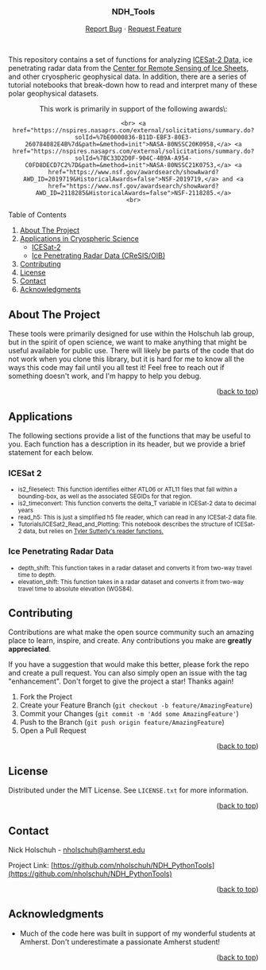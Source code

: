 <div id="top"></div>
<!--
-->



<!-- PROJECT SHIELDS -->
<!--
*** I'm using markdown "reference style" links for readability.
*** Reference links are enclosed in brackets [ ] instead of parentheses ( ).
*** See the bottom of this document for the declaration of the reference variables
*** for contributors-url, forks-url, etc. This is an optional, concise syntax you may use.
*** https://www.markdownguide.org/basic-syntax/#reference-style-links

[![Contributors][contributors-shield]][contributors-url]
[![Forks][forks-shield]][forks-url]
[![Stargazers][stars-shield]][stars-url]
[![Issues][issues-shield]][issues-url]
[![MIT License][license-shield]][license-url]
[![LinkedIn][linkedin-shield]][linkedin-url]
-->


<!-- PROJECT LOGO -->
<br />
<div align="center">

<!--
  <a href="https://github.com/github_username/repo_name">
    <img src="images/logo.png" alt="Logo" width="80" height="80">
  </a>
-->

<h3 align="center">NDH_Tools</h3>

  <p align="center">
    <a href="https://github.com/nholschuh/NDH_PythonTools/issues">Report Bug</a>
    ·
    <a href="https://github.com/nholschuh/NDH_PythonTools/issues">Request Feature</a>
</p>
<br>
<p align="left">
	This repository contains a set of functions for analyzing <a href="https://nsidc.org/data/icesat-2">ICESat-2 Data,</a> ice penetrating radar data from the <a href="https://data.cresis.ku.edu/">Center for Remote Sensing of Ice Sheets</a>, and other cryospheric geophysical data. In addition, there are a series of tutorial notebooks that break-down how to read and interpret many of these polar geophysical datasets.
	<br>
</p>
<p align="center">
	This work is primarily in support of the following awards\:
 
	<br> <a href="https://nspires.nasaprs.com/external/solicitations/summary.do?solId=%7bE0000836-B11D-EBF3-80E3-260784082E4B%7d&path=&method=init">NASA-80NSSC20K0958,</a> <a href="https://nspires.nasaprs.com/external/solicitations/summary.do?solId=%7BC33D2D0F-904C-4B9A-A954-C0FD8DECD7C2%7D&path=&method=init">NASA-80NSSC21K0753,</a> <a href="https://www.nsf.gov/awardsearch/showAward?AWD_ID=2019719&HistoricalAwards=false">NSF-2019719,</a> and <a href="https://www.nsf.gov/awardsearch/showAward?AWD_ID=2118285&HistoricalAwards=false">NSF-2118285.</a>
	<br>
</p>

</div>



<!-- TABLE OF CONTENTS -->
Table of Contents
  <ol>
    <li>
      <a href="#about-the-project">About The Project</a>
    </li>
    <li>
      <a href="#applications">Applications in Cryospheric Science</a>
      <ul>
        <li><a href="#icesat-2">ICESat-2</a></li>
        <li><a href="#ice-penetrating-radar-data">Ice Penetrating Radar Data (CReSIS/OIB)</a></li>
      </ul>
    </li>
    <li><a href="#contributing">Contributing</a></li>
    <li><a href="#license">License</a></li>
    <li><a href="#contact">Contact</a></li>
    <li><a href="#acknowledgments">Acknowledgments</a></li>
  </ol>




<!-- ABOUT THE PROJECT -->
## About The Project
These tools were primarily designed for use within the Holschuh lab group, but in the spirit of open science, we want to make anything that might be useful available for public use. There will likely be parts of the code that do not work when you clone this library, but it is hard for me to know all the ways this code may fail until you all test it! Feel free to reach out if something doesn't work, and I'm happy to help you debug.

<p align="right">(<a href="#top">back to top</a>)</p>


<!-- Applications -->
## Applications
The following sections provide a list of the functions that may be useful to you. Each function has a description in its header, but we provide a brief statement for each below.

### ICESat 2
<small>
<ul>
  <li>is2_fileselect: This function identifies either ATL06 or ATL11 files that fall within a bounding-box, as well as the associated SEGIDs for that region. </li>
  <li>is2_timeconvert: This function converts the delta_T variable in ICESat-2 data to decimal years</li>
  <li>read_h5: This is just a simplified h5 file reader, which can read in any ICESat-2 data file.</li>
  <li>Tutorials/ICESat2_Read_and_Plotting: This notebook describes the structure of ICESat-2 data, but relies on <a href="https://github.com/tsutterley/read-ICESat-2">Tyler Sutterly's reader functions.</a></li>
</ul>  
</small>

### Ice Penetrating Radar Data
<small>
<ul>
<li>depth_shift: This function takes in a radar dataset and converts it from two-way travel time to depth.</li>
<li>elevation_shift: This function takes in a radar dataset and converts it from two-way travel time to absolute elevation (WGS84). </li>
</ul>
</small>

<!-- CONTRIBUTING -->
## Contributing

Contributions are what make the open source community such an amazing place to learn, inspire, and create. Any contributions you make are **greatly appreciated**.

If you have a suggestion that would make this better, please fork the repo and create a pull request. You can also simply open an issue with the tag "enhancement".
Don't forget to give the project a star! Thanks again!

1. Fork the Project
2. Create your Feature Branch (`git checkout -b feature/AmazingFeature`)
3. Commit your Changes (`git commit -m 'Add some AmazingFeature'`)
4. Push to the Branch (`git push origin feature/AmazingFeature`)
5. Open a Pull Request

<p align="right">(<a href="#top">back to top</a>)</p>



<!-- LICENSE -->
## License

Distributed under the MIT License. See `LICENSE.txt` for more information.

<p align="right">(<a href="#top">back to top</a>)</p>



<!-- CONTACT -->
## Contact

Nick Holschuh - nholschuh@amherst.edu

Project Link: [https://github.com/nholschuh/NDH_PythonTools](https://github.com/nholschuh/NDH_PythonTools)

<p align="right">(<a href="#top">back to top</a>)</p>



<!-- ACKNOWLEDGMENTS -->
## Acknowledgments

* Much of the code here was built in support of my wonderful students at Amherst. Don't underestimate a passionate Amherst student!

<p align="right">(<a href="#top">back to top</a>)</p>


